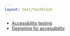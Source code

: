 ```yaml
---
layout: text/textblock
---
```

- [Accessibility testing](https://www.w3.org/wiki/Accessibility_testing)
- [Designing for accessibility](https://education.nsw.gov.au/gef/media/documents/Home_Office_AC_posters.pdf)

